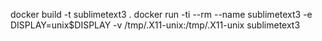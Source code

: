 docker build -t sublimetext3 .
docker run -ti --rm --name sublimetext3 -e DISPLAY=unix$DISPLAY -v /tmp/.X11-unix:/tmp/.X11-unix sublimetext3
